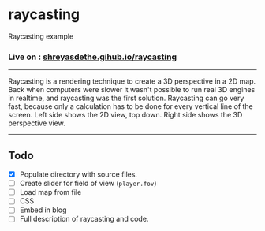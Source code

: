 # raycasting
Raycasting example

### Live on : [shreyasdethe.gihub.io/raycasting](https://shreyasdethe.github.io/raycasting/)
---

Raycasting is a rendering technique to create a 3D perspective in a 2D map. Back when computers were slower it wasn't possible to run real 3D engines in realtime, and raycasting was the first solution. Raycasting can go very fast, because only a calculation has to be done for every vertical line of the screen. Left side shows the 2D view, top down. Right side shows the 3D perspective view.

---
## Todo
- [X] Populate directory with source files.
- [ ] Create slider for field of view (`player.fov`)
- [ ] Load map from file
- [ ] CSS
- [ ] Embed in blog
- [ ] Full description of raycasting and code.